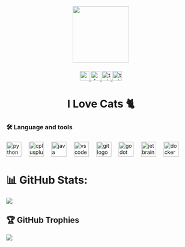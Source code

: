 <div align="center">
  <img height="150" src="https://i.imgur.com/uFnYxbT.gif"  />
</div>

###

<div align="center">
  <a href="https://www.youtube.com/@VermeilChan/" target="_blank">
    <img src="https://img.shields.io/static/v1?message=Youtube&logo=youtube&label=&color=FF0000&logoColor=white&labelColor=&style=for-the-badge" height="25" alt="youtube logo"  />
  </a>
  <a href="discordapp.com\users\857841811736100925" target="_blank">
    <img src="https://img.shields.io/static/v1?message=Discord&logo=discord&label=&color=7289DA&logoColor=white&labelColor=&style=for-the-badge" height="25" alt="discord logo"  />
  </a>
  <a href="https://twitter.com/VermeilChan2" target="_blank">
    <img src="https://img.shields.io/static/v1?message=Twitter&logo=twitter&label=&color=1DA1F2&logoColor=white&labelColor=&style=for-the-badge" height="25" alt="twitter logo"  />
  </a>
  <a href="https://www.twitch.tv/vermeil_chan" target="_blank">
    <img src="https://img.shields.io/static/v1?message=Twitch&logo=twitch&label=&color=9146FF&logoColor=white&labelColor=&style=for-the-badge" height="25" alt="twitch logo"  />
  </a>
</div>

###

<h1 align="center">I Love Cats 🐈</h1>

###

<h3 align="left">🛠 Language and tools</h3>

###

<div align="left">
  <img src="https://skillicons.dev/icons?i=py" height="40" alt="python logo" />
  <img width="12" />
  <img src="https://skillicons.dev/icons?i=cpp" height="40" alt="cplusplus logo" />
  <img width="12" />
  <img src="https://skillicons.dev/icons?i=java" height="40" alt="java logo" />
  <img width="12" />
  <img src="https://skillicons.dev/icons?i=vscode" height="40" alt="vscode logo" />
  <img width="12" />
  <img src="https://skillicons.dev/icons?i=git" height="40" alt="git logo" />
  <img width="12" />
  <img src="https://skillicons.dev/icons?i=godot" height="40" alt="godot logo" />
  <img width="12" />
  <img src="https://cdn.simpleicons.org/jetbrains/000000" height="40" alt="jetbrains logo" />
  <img width="12" />
  <img src="https://skillicons.dev/icons?i=docker" height="40" alt="docker logo" />
</div>

# 📊 GitHub Stats:
![](https://github-readme-streak-stats.herokuapp.com/?user=VermeilChan&theme=dark&hide_border=true)<br/>

## 🏆 GitHub Trophies
![](https://github-profile-trophy.vercel.app/?username=VermeilChan&theme=dracula&no-frame=true&no-bg=false&margin-w=4)
